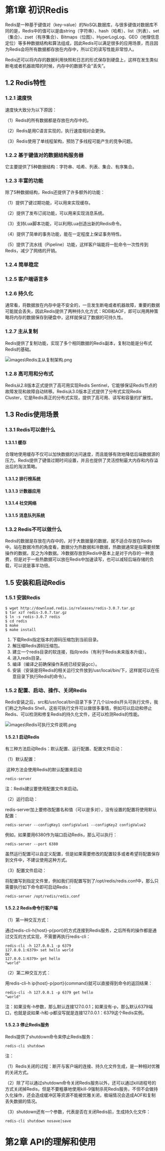 # 第1章 初识Redis

Redis是一种基于键值对（key-value）的NoSQL数据库，与很多键值对数据库不同的是，Redis中的值可以是由string（字符串）、hash（哈希）、list（列表）、set（集合）、zset（有序集合）、Bitmaps（位图）、HyperLogLog、GEO（地理信息定位）等多种数据结构和算法组成，因此Redis可以满足很多的应用场景，而且因为Redis会将所有数据都存放在内存中，所以它的读写性能非常惊人。

Redis还可以将内存的数据利用快照和日志的形式保存到硬盘上，这样在发生类似断电或者机器故障的时候，内存中的数据不会“丢失”。

## 1.2 Redis特性

### 1.2.1 速度快

速度快大致分为以下原因：

（1）Redis的所有数据都是存放在内存中的。

（2）Redis是用C语言实现的，执行速度相对会更快。

（3）Redis使用了单线程架构，预防了多线程可能产生的竞争问题。

### 1.2.2 基于键值对的数据结构服务器

它主要提供了5种数据结构：字符串、哈希、列表、集合、有序集合。

### 1.2.3 丰富的功能

除了5种数据结构，Redis还提供了许多额外的功能：

（1）提供了键过期功能，可以用来实现缓存。

（2）提供了发布订阅功能，可以用来实现消息系统。

（3）支持Lua脚本功能，可以利用Lua创造出新的Redis命令。

（4）提供了简单的事务功能，能在一定程度上保证事务特性。

（5）提供了流水线（Pipeline）功能，这样客户端能将一批命令一次性传到Redis，减少了网络的开销。

### 1.2.4 简单稳定

### 1.2.5 客户端语言多

### 1.2.6 持久化

通常看，将数据放在内存中是不安全的，一旦发生断电或者机器故障，重要的数据可能就会丢失，因此Redis提供了两种持久化方式：RDB和AOF，即可以用两种策略将内存的数据保存到硬盘中，这样就保证了数据的可持久性。

### 1.2.7 主从复制

Redis提供了复制功能，实现了多个相同数据的Redis副本，复制功能是分布式Redis的基础。

![images\Redis主从复制架构.png](images\Redis主从复制架构.png)

### 1.2.8 高可用和分布式

Redis从2.8版本正式提供了高可用实现Redis Sentinel，它能够保证Redis节点的故障发现和故障自动转移。Redis从3.0版本正式提供了分布式实现Redis Cluster，它是Redis真正的分布式实现，提供了高可用、读写和容量的扩展性。

## 1.3 Redis使用场景

### 1.3.1 Redis可以做什么

#### 1.3.1.1 缓存

合理地使用缓存不仅可以加快数据的访问速度，而且能够有效地降低后端数据源的压力。Redis提供了键值过期时间设置，并且也提供了灵活控制最大内存和内存溢出后的淘汰策略。

#### 1.3.1.2 排行榜系统

#### 1.3.1.3 计数器应用

#### 1.3.1.4 社交网络

#### 1.3.1.5 消息队列系统

### 1.3.2 Redis不可以做什么

Redis的数据是存放在内存中的，对于大数据量的数据，就不适合存放在Redis中。站在数据冷热的角度看，数据分为热数据和冷数据，热数据通常是指需要频繁操作的数据，反之为冷数据。冷数据存放到Redis中基本上是对于内存的一种浪费，但是对于一些热数据可以放在Redis中加速读写，也可以减轻后端存储的负载，可以说是事半功倍。

## 1.5 安装和启动Redis

### 1.5.1 安装Redis

```shell
$ wget http://download.redis.io/releases/redis-3.0.7.tar.gz
$ tar xzf redis-3.0.7.tar.gz
$ ln -s redis-3.0.7 redis
$ cd redis
$ make
$ make install
```

1. 下载Redis指定版本的源码压缩包到当前目录。
2. 解压缩Redis源码压缩包。
3. 建立一个redis目录的软连接，指向redis（有利于Redis未来版本升级）。
4. 进入redis目录。
5. 编译（编译之前确保操作系统已经安装gcc）。
6. 安装（安装是将Redis的相关运行文件放到/usr/local/bin/下，这样就可以在任意目录下执行Redis的命令）。

### 1.5.2 配置、启动、操作、关闭Redis

Redis安装之后，src和/usr/local/bin目录下多了几个以redis开头可执行文件，我们称之为Redis Shell，这些可执行文件可以做很多事情，例如可以启动和停止Redis、可以检测和修复Redis的持久化文件，还可以检测Redis的性能。

![images\Redis可执行文件说明.png](images\Redis可执行文件说明.png)

#### 1.5.2.1 启动Redis

有三种方法启动Redis：默认配置、运行配置、配置文件启动：

（1）默认配置：

​	这种方法会使用Redis的默认配置来启动

```shell
redis-server
```

注：Redis建议要使用配置文件来启动。

（2）运行启动：

redis-server加上要修改配置名和值（可以是多对），没有设置的配置将使用默认配置：

```shell
redis-server --configKey1 configValue1 --configKey2 configValue2
```

例如，如果要用6380作为端口启动Redis，那么可以执行：

```shell
redis-server --port 6380
```

虽然运行配置可以自定义配置，但是如果需要修改的配置较多或者希望将配置保存到文件中，不建议使用这种方式。

（3）配置文件启动：

将配置写到指定文件里，例如我们将配置写到了/opt/redis/redis.conf中，那么只需要执行如下命令即可启动Redis：

```shell
redis-server /opt/redis/redis.conf
```

#### 1.5.2.2 Redis命令行客户端

（1）第一种交互方式：

通过redis-cli-h{host}-p{port}的方式连接到Redis服务，之后所有的操作都是通过交互的方式实现，不需要再执行redis-cli：

```shell
redis-cli -h 127.0.0.1 -p 6379
127.0.0.1:6379> set hello world
OK
127.0.0.1:6379> get hello
"world"
```

（2）第二种交互方式：

用redis-cli-h ip{host}-p{port}{command}就可以直接得到命令的返回结果：

```shell
redis-cli -h 127.0.0.1 -p 6379 get hello
"world"
```

注：如果没有-h参数，那么默认连接127.0.0.1；如果没有-p，那么默认6379端口，也就是说如果-h和-p都没写就是连接127.0.0.1：6379这个Redis实例。

#### 1.5.2.3 停止Redis服务

Redis提供了shutdown命令来停止Redis服务：

```shell
redis-cli shutdown
```

注：

（1）Redis关闭的过程：断开与客户端的连接、持久化文件生成，是一种相对优雅的关闭方式。

（2）除了可以通过shutdown命令关闭Redis服务以外，还可以通过kill进程号的方式关闭掉Redis，但是不要粗暴地使用kill-9强制杀死Redis服务，不但不会做持久化操作，还会造成缓冲区等资源不能被优雅关闭，极端情况会造成AOF和复制丢失数据的情况。

（3）shutdown还有一个参数，代表是否在关闭Redis前，生成持久化文件：

```shell
redis-cli shutdown nosave|save
```



# 第2章 API的理解和使用











